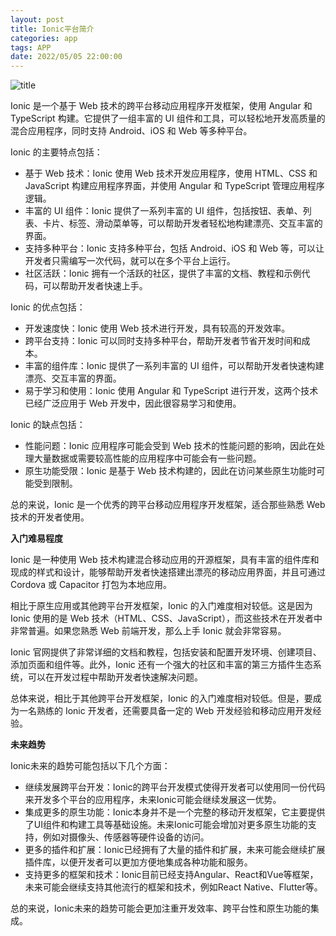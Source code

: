 ```yaml
---
layout: post
title: Ionic平台简介
categories: app 
tags: APP
date: 2022/05/05 22:00:00
---
```


![title](https://image.sideproject.cn/titlex/titlex_222.jpg)

Ionic 是一个基于 Web 技术的跨平台移动应用程序开发框架，使用 Angular 和 TypeScript 构建。它提供了一组丰富的 UI 组件和工具，可以轻松地开发高质量的混合应用程序，同时支持 Android、iOS 和 Web 等多种平台。

Ionic 的主要特点包括：

- 基于 Web 技术：Ionic 使用 Web 技术开发应用程序，使用 HTML、CSS 和 JavaScript 构建应用程序界面，并使用 Angular 和 TypeScript 管理应用程序逻辑。
- 丰富的 UI 组件：Ionic 提供了一系列丰富的 UI 组件，包括按钮、表单、列表、卡片、标签、滑动菜单等，可以帮助开发者轻松地构建漂亮、交互丰富的界面。
- 支持多种平台：Ionic 支持多种平台，包括 Android、iOS 和 Web 等，可以让开发者只需编写一次代码，就可以在多个平台上运行。
- 社区活跃：Ionic 拥有一个活跃的社区，提供了丰富的文档、教程和示例代码，可以帮助开发者快速上手。

Ionic 的优点包括：

- 开发速度快：Ionic 使用 Web 技术进行开发，具有较高的开发效率。
- 跨平台支持：Ionic 可以同时支持多种平台，帮助开发者节省开发时间和成本。
- 丰富的组件库：Ionic 提供了一系列丰富的 UI 组件，可以帮助开发者快速构建漂亮、交互丰富的界面。
- 易于学习和使用：Ionic 使用 Angular 和 TypeScript 进行开发，这两个技术已经广泛应用于 Web 开发中，因此很容易学习和使用。

Ionic 的缺点包括：

- 性能问题：Ionic 应用程序可能会受到 Web 技术的性能问题的影响，因此在处理大量数据或需要较高性能的应用程序中可能会有一些问题。
- 原生功能受限：Ionic 是基于 Web 技术构建的，因此在访问某些原生功能时可能受到限制。

总的来说，Ionic 是一个优秀的跨平台移动应用程序开发框架，适合那些熟悉 Web 技术的开发者使用。


**入门难易程度**

Ionic 是一种使用 Web 技术构建混合移动应用的开源框架，具有丰富的组件库和现成的样式和设计，能够帮助开发者快速搭建出漂亮的移动应用界面，并且可通过 Cordova 或 Capacitor 打包为本地应用。

相比于原生应用或其他跨平台开发框架，Ionic 的入门难度相对较低。这是因为 Ionic 使用的是 Web 技术（HTML、CSS、JavaScript），而这些技术在开发者中非常普遍。如果您熟悉 Web 前端开发，那么上手 Ionic 就会非常容易。

Ionic 官网提供了非常详细的文档和教程，包括安装和配置开发环境、创建项目、添加页面和组件等。此外，Ionic 还有一个强大的社区和丰富的第三方插件生态系统，可以在开发过程中帮助开发者快速解决问题。

总体来说，相比于其他跨平台开发框架，Ionic 的入门难度相对较低。但是，要成为一名熟练的 Ionic 开发者，还需要具备一定的 Web 开发经验和移动应用开发经验。


**未来趋势**

Ionic未来的趋势可能包括以下几个方面：

- 继续发展跨平台开发：Ionic的跨平台开发模式使得开发者可以使用同一份代码来开发多个平台的应用程序，未来Ionic可能会继续发展这一优势。
- 集成更多的原生功能：Ionic本身并不是一个完整的移动开发框架，它主要提供了UI组件和构建工具等基础设施。未来Ionic可能会增加对更多原生功能的支持，例如对摄像头、传感器等硬件设备的访问。
- 更多的插件和扩展：Ionic已经拥有了大量的插件和扩展，未来可能会继续扩展插件库，以便开发者可以更加方便地集成各种功能和服务。
- 支持更多的框架和技术：Ionic目前已经支持Angular、React和Vue等框架，未来可能会继续支持其他流行的框架和技术，例如React Native、Flutter等。

总的来说，Ionic未来的趋势可能会更加注重开发效率、跨平台性和原生功能的集成。
